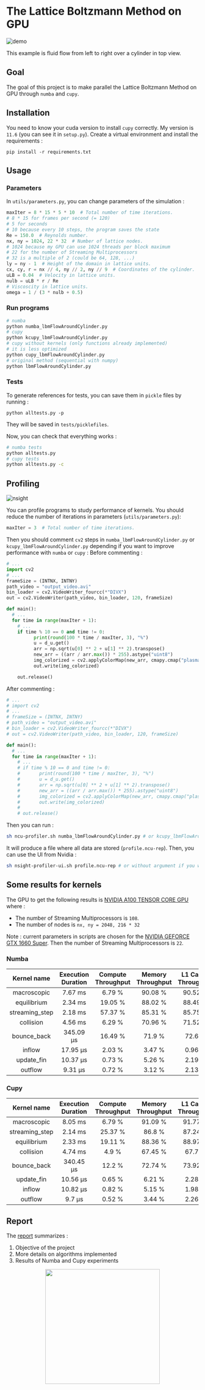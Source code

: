 # The Lattice Boltzmann Method on GPU

![demo](./docs/demo.gif)

This example is fluid flow from left to right over a cylinder in top view.

## Goal

The goal of this project is to make parallel the Lattice Boltzmann Method on GPU through `numba` and `cupy`.

## Installation

You need to know your cuda version to install `cupy` correctly.
My version is `11.6` (you can see it in `setup.py`).
Create a virtual environment and install the requirements :
```
pip install -r requirements.txt
```

## Usage

### Parameters

In `utils/parameters.py`, you can change parameters of the simulation :
```python
maxIter = 8 * 15 * 5 * 10  # Total number of time iterations.
# 8 * 15 for frames per second (= 120)
# 5 for seconds
# 10 because every 10 steps, the program saves the state
Re = 150.0  # Reynolds number.
nx, ny = 1024, 22 * 32  # Number of lattice nodes.
# 1024 because my GPU can use 1024 threads per block maximum
# 22 for the number of Streaming Multiprocessors
# 32 is a multiple of 2 (could be 64, 128, ...)
ly = ny - 1  # Height of the domain in lattice units.
cx, cy, r = nx // 4, ny // 2, ny // 9  # Coordinates of the cylinder.
uLB = 0.04  # Velocity in lattice units.
nulb = uLB * r / Re
# Viscoscity in lattice units.
omega = 1 / (3 * nulb + 0.5)
```

### Run programs

```sh
# numba
python numba_lbmFlowAroundCylinder.py
# cupy
python kcupy_lbmFlowAroundCylinder.py
# cupy without kernels (only functions already implemented)
# it is less optimized
python cupy_lbmFlowAroundCylinder.py
# original method (sequential with numpy)
python lbmFlowAroundCylinder.py
```

### Tests

To generate references for tests, you can save them in `pickle` files by running :
```
python alltests.py -p
```
They will be saved in `tests/picklefiles`.

Now, you can check that everything works :
```sh
# numba tests
python alltests.py
# cupy tests
python alltests.py -c
```

## Profiling

![nsight](./docs/nsight-analysis.png)

You can profile programs to study performance of kernels.
You should reduce the number of iterations in parameters (`utils/parameters.py`):
```python
maxIter = 3  # Total number of time iterations.
```
Then you should comment `cv2` steps in `numba_lbmFlowAroundCylinder.py` or `kcupy_lbmFlowAroundCylinder.py` depending if you want to improve performance with `numba` or `cupy` :
Before commenting :

```python
# ...
import cv2
# ...
frameSize = (INTNX, INTNY)
path_video = "output_video.avi"
bin_loader = cv2.VideoWriter_fourcc(*"DIVX")
out = cv2.VideoWriter(path_video, bin_loader, 120, frameSize)

def main():
  # ...
  for time in range(maxIter + 1):
    # ...
    if time % 10 == 0 and time != 0:
          print(round(100 * time / maxIter, 3), "%")
          u = d_u.get()
          arr = np.sqrt(u[0] ** 2 + u[1] ** 2).transpose()
          new_arr = ((arr / arr.max()) * 255).astype("uint8")
          img_colorized = cv2.applyColorMap(new_arr, cmapy.cmap("plasma"))
          out.write(img_colorized)

    out.release()
```

After commenting :

```python
# ...
# import cv2
# ...
# frameSize = (INTNX, INTNY)
# path_video = "output_video.avi"
# bin_loader = cv2.VideoWriter_fourcc(*"DIVX")
# out = cv2.VideoWriter(path_video, bin_loader, 120, frameSize)

def main():
  # ...
  for time in range(maxIter + 1):
    # ...
    # if time % 10 == 0 and time != 0:
    #       print(round(100 * time / maxIter, 3), "%")
    #       u = d_u.get()
    #       arr = np.sqrt(u[0] ** 2 + u[1] ** 2).transpose()
    #       new_arr = ((arr / arr.max()) * 255).astype("uint8")
    #       img_colorized = cv2.applyColorMap(new_arr, cmapy.cmap("plasma"))
    #       out.write(img_colorized)
    #
    # out.release()
```
Then you can run :
```sh
sh ncu-profiler.sh numba_lbmFlowAroundCylinder.py # or kcupy_lbmFlowAroundCylinder.py
```
It will produce a file where all data are stored (`profile.ncu-rep`).
Then, you can use the UI from Nvidia :
```sh
sh nsight-profiler-ui.sh profile.ncu-rep # or without argument if you want only to open the application
```

## Some results for kernels

The GPU to get the following results is [NVIDIA A100 TENSOR CORE GPU](https://www.nvidia.com/en-us/data-center/a100/) where :
- The number of Streaming Multiprocessors is `108`.
- The number of nodes is `nx, ny = 2048, 216 * 32`

Note : current parameters in scripts are chosen for the [NVIDIA GEFORCE GTX 1660 Super](https://www.nvidia.com/en-us/geforce/news/nvidia-geforce-gtx-1660-super-1650-super/). Then the number of Streaming Multiprocessors is `22`.

### Numba

|   Kernel name  | Execution Duration | Compute Throughput | Memory Throughput | L1 Cache Throughput | L2 Cache Throughput |
| :------------: | :----------------: | :----------------: | :---------------: | :-----------------: | :-----------------: |
|   macroscopic  |       7.67 ms      |       6.79 %       |      90.08 %      |       90.52 %       |       51.71 %       |
|   equilibrium  |       2.34 ms      |       19.05 %      |      88.02 %      |       88.49 %       |       58.85 %       |
| streaming_step |       2.18 ms      |       57.37 %      |      85.31 %      |       85.75 %       |       83.36 %       |
|    collision   |       4.56 ms      |       6.29 %       |      70.96 %      |       71.52 %       |       64.97 %       |
|   bounce_back  |      345.09 µs     |       16.49 %      |       71.9 %      |        72.6 %       |       65.08 %       |
|     inflow     |      17.95 µs      |       2.03 %       |       3.47 %      |        0.96 %       |        4.09 %       |
|   update_fin   |      10.37 µs      |       0.73 %       |       5.26 %      |        2.19 %       |        7.31 %       |
|     outflow    |       9.31 µs      |       0.72 %       |       3.12 %      |        2.13 %       |        4.58 %       |

### Cupy

|   Kernel name  | Execution Duration | Compute Throughput | Memory Throughput | L1 Cache Throughput | L2 Cache Throughput |
| :------------: | :----------------: | :----------------: | :---------------: | :-----------------: | :-----------------: |
|   macroscopic  |       8.05 ms      |       6.79 %       |      91.09 %      |       91.77 %       |       51.15 %       |
| streaming_step |       2.14 ms      |       25.37 %      |       86.8 %      |       87.24 %       |        82.5 %       |
|   equilibrium  |       2.33 ms      |       19.11 %      |      88.36 %      |       88.97 %       |       59.31 %       |
|    collision   |       4.74 ms      |        4.9 %       |      67.45 %      |        67.7 %       |       62.43 %       |
|   bounce_back  |      340.45 µs     |       12.2 %       |      72.74 %      |       73.92 %       |       65.38 %       |
|   update_fin   |      10.56 µs      |       0.65 %       |       6.21 %      |        2.28 %       |        7.87 %       |
|     inflow     |      10.82 µs      |       0.82 %       |       5.15 %      |        1.98 %       |        7.88 %       |
|     outflow    |       9.7 µs       |       0.52 %       |       3.44 %      |        2.26 %       |        4.86 %       |


## Report

The [report](./docs/lattice-bolzmann-method-gpu.pdf) summarizes :
1. Objective of the project
2. More details on algorithms implemented
3. Results of Numba and Cupy experiments

<p align="center">
    <a href="./docs/lattice-bolzmann-method-gpu.pdf">
        <img width=300px src="./docs/cover.png"/>
    </a>
</p>
